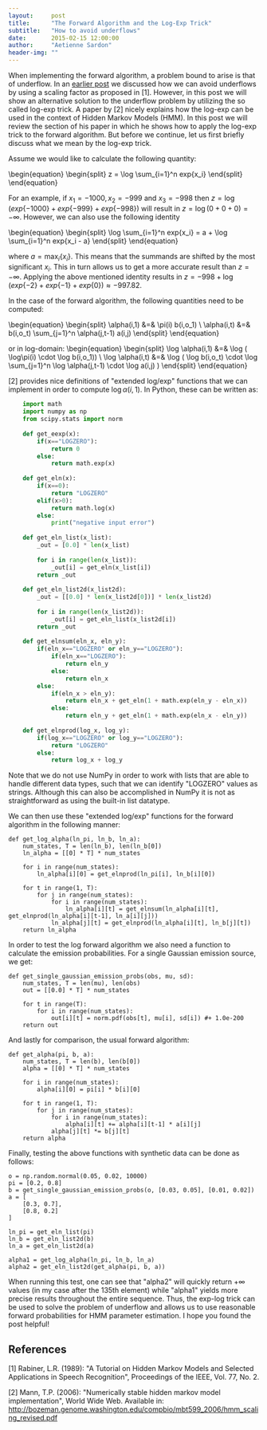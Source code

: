 ```yaml
---
layout:     post
title:      "The Forward Algorithm and the Log-Exp Trick"
subtitle:   "How to avoid underflows"
date:       2015-02-15 12:00:00
author:     "Aetienne Sardon"
header-img: ""
---
```

When implementing the forward algorithm, a problem bound to arise is that of underflow. 
In an [earlier post](http://asardon.github.io/2015/01/23/Baum-Welch-Algorithm-Part-2/) we discussed
how we can avoid underflows by using a scaling factor as proposed in [1]. However,
in this post we will show an alternative solution to the underflow problem by utilizing the
so called log-exp trick. A paper by [2] nicely explains how the log-exp can
be used in the context of Hidden Markov Models (HMM). In this post we will review the section of
his paper in which he shows how to apply the log-exp trick to the forward algorithm. But before we
continue, let us first briefly discuss what we mean by the log-exp trick.

Assume we would like to calculate the following quantity:

\begin{equation}
\begin{split}
z = \log \sum_{i=1}^n exp\{x_i\}
\end{split}
\end{equation}

For an example, if $x_1=-1000, x_2=-999$ and $x_3=-998$ then $z=\log (exp\{-1000\} + exp\{-999\} + exp\{-998\} )$ will result in $z=\log (0 + 0 + 0 )=-\infty$. However, we can also use the following identity

\begin{equation}
\begin{split}
\log \sum_{i=1}^n exp\{x_i\} = a + \log \sum_{i=1}^n exp\{x_i - a\}
\end{split}
\end{equation}

where $a=\max_i\{x_i\}$. This means that the summands are shifted by the most significant $x_i$. This in turn allows us to get a more accurate result than $z=-\infty$. Applying the above mentioned identity results in $z=-998 + \log ( exp\{-2\} + exp\{-1\} + exp\{0\} )\approx-997.82$.

In the case of the forward algorithm, the following quantities need to be computed:

\begin{equation}
\begin{split}
\alpha(i,1) &=& \pi(i) b(i,o_1) \\
\alpha(i,t) &=& b(i,o_t) \sum_{j=1}^n \alpha(j,t-1) a(i,j)
\end{split}
\end{equation}

or in log-domain:
\begin{equation}
\begin{split}
\log \alpha(i,1) &=& \log ( \log\pi(i) \cdot \log b(i,o_1)) \\
\log  \alpha(i,t) &=& \log ( \log b(i,o_t) \cdot \log \sum_{j=1}^n \log \alpha(j,t-1) \cdot \log a(i,j) )
\end{split}
\end{equation}

[2] provides nice definitions of "extended log/exp" functions that we can implement in order to compute $\log \alpha(i,1)$. In Python, these can be written as:

```python
	import math
	import numpy as np
	from scipy.stats import norm
	
	def get_eexp(x):
	    if(x=="LOGZERO"):
	        return 0
	    else:
	        return math.exp(x)
	        
	def get_eln(x):
	    if(x==0):
	        return "LOGZERO"
	    elif(x>0):
	        return math.log(x)
	    else:
	        print("negative input error")
	
	def get_eln_list(x_list):
	    _out = [0.0] * len(x_list)
	    
	    for i in range(len(x_list)):
	        _out[i] = get_eln(x_list[i])
	    return _out
	    
	def get_eln_list2d(x_list2d):
	    _out = [[0.0] * len(x_list2d[0])] * len(x_list2d)
	    
	    for i in range(len(x_list2d)):
	        _out[i] = get_eln_list(x_list2d[i])
	    return _out
	
	def get_elnsum(eln_x, eln_y):
	    if(eln_x=="LOGZERO" or eln_y=="LOGZERO"):
	        if(eln_x=="LOGZERO"):
	            return eln_y
	        else:
	            return eln_x
	    else:
	        if(eln_x > eln_y):
	            return eln_x + get_eln(1 + math.exp(eln_y - eln_x))
	        else:
	            return eln_y + get_eln(1 + math.exp(eln_x - eln_y))
	
	def get_elnprod(log_x, log_y):
	    if(log_x=="LOGZERO" or log_y=="LOGZERO"):
	        return "LOGZERO"
	    else:
	        return log_x + log_y
```

Note that we do not use NumPy in order to work with lists that are able to handle different data types, such that we can identify "LOGZERO" values as strings. Although this can also be accomplished in NumPy it is not as straightforward as using the built-in list datatype. 

We can then use these "extended log/exp" functions for the forward algorithm in the following manner:

	def get_log_alpha(ln_pi, ln_b, ln_a):
	    num_states, T = len(ln_b), len(ln_b[0])
	    ln_alpha = [[0] * T] * num_states 
	
	    for i in range(num_states):
	        ln_alpha[i][0] = get_elnprod(ln_pi[i], ln_b[i][0])
	        
	    for t in range(1, T):
	        for j in range(num_states):
	            for i in range(num_states):
	                ln_alpha[i][t] = get_elnsum(ln_alpha[i][t], get_elnprod(ln_alpha[i][t-1], ln_a[i][j]))
	            ln_alpha[j][t] = get_elnprod(ln_alpha[i][t], ln_b[j][t])
	    return ln_alpha

In order to test the log forward algorithm we also need a function to calculate the emission probabilities. For a single Gaussian emission source, we get:

	def get_single_gaussian_emission_probs(obs, mu, sd):
	    num_states, T = len(mu), len(obs)
	    out = [[0.0] * T] * num_states 
	
	    for t in range(T):
	        for i in range(num_states):
	            out[i][t] = norm.pdf(obs[t], mu[i], sd[i]) #+ 1.0e-200
	    return out

And lastly for comparison, the usual forward algorithm:

	def get_alpha(pi, b, a):
	    num_states, T = len(b), len(b[0])
	    alpha = [[0] * T] * num_states 
	    
	    for i in range(num_states):
	        alpha[i][0] = pi[i] * b[i][0]
	        
	    for t in range(1, T):
	        for j in range(num_states):
	            for i in range(num_states):
	                alpha[i][t] += alpha[i][t-1] * a[i][j]
	            alpha[j][t] *= b[j][t]
	    return alpha    
	   
Finally, testing the above functions with synthetic data can be done as follows:

	o = np.random.normal(0.05, 0.02, 10000)
	pi = [0.2, 0.8]
	b = get_single_gaussian_emission_probs(o, [0.03, 0.05], [0.01, 0.02]) 
	a = [
	    [0.3, 0.7],
	    [0.8, 0.2]
	]
	
	ln_pi = get_eln_list(pi)
	ln_b = get_eln_list2d(b)
	ln_a = get_eln_list2d(a)
	
	alpha1 = get_log_alpha(ln_pi, ln_b, ln_a)
	alpha2 = get_eln_list2d(get_alpha(pi, b, a))

When running this test, one can see that "alpha2" will quickly return $+\infty$ values (in my case after the 135th element) while "alpha1" yields more precise results throughout the entire sequence. Thus, the exp-log trick can be used to solve the problem of underflow and allows us to use reasonable forward probabilities for HMM parameter estimation. I hope you found the post helpful!

## References
[1] Rabiner, L.R. (1989): "A Tutorial on Hidden Markov Models and Selected Applications in Speech Recognition", Proceedings of the IEEE, Vol. 77, No. 2.

[2] Mann, T.P. (2006): "Numerically stable hidden markov model implementation", World Wide Web. Available in: http://bozeman.genome.washington.edu/compbio/mbt599_2006/hmm_scaling_revised.pdf
